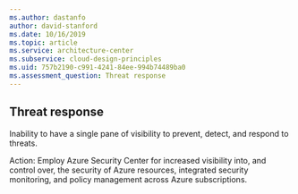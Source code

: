 ```yaml
---
ms.author: dastanfo
author: david-stanford
ms.date: 10/16/2019
ms.topic: article
ms.service: architecture-center
ms.subservice: cloud-design-principles
ms.uid: 757b2190-c991-4241-84ee-994b74489ba0
ms.assessment_question: Threat response
---
```

## Threat response

Inability to have a single pane of visibility to prevent, detect, and respond to threats.

Action:
Employ Azure Security Center for increased visibility into, and control over, the security of Azure resources, integrated security monitoring, and policy management across Azure subscriptions.
